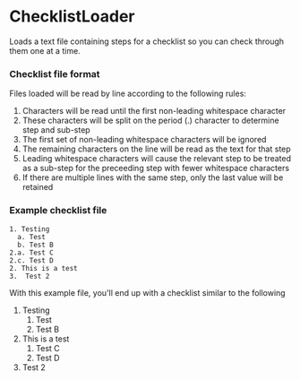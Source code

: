 # ChecklistLoader
 Loads a text file containing steps for a checklist so you can check through them one at a time.


### Checklist file format
 Files loaded will be read by line according to the following rules:
 1. Characters will be read until the first non-leading whitespace character
 2. These characters will be split on the period (.) character to determine step and sub-step
 3. The first set of non-leading whitespace characters will be ignored
 4. The remaining characters on the line will be read as the text for that step
 5. Leading whitespace characters will cause the relevant step to be treated as a sub-step for the preceeding step with fewer whitespace characters
 6. If there are multiple lines with the same step, only the last value will be retained

### Example checklist file
    1. Testing
      a. Test
      b. Test B
    2.a. Test C
    2.c. Test D
    2. This is a test
    3.	Test 2
 With this example file, you'll end up with a checklist similar to the following
 1. Testing
     1. Test
     2. Test B
 2. This is a test
     1. Test C
     2. Test D
 3. Test 2
